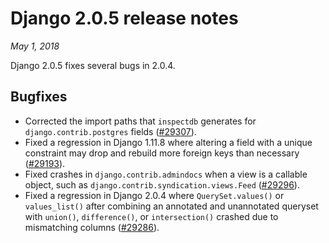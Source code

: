 # Django 2.0.5 release notes

*May 1, 2018*

Django 2.0.5 fixes several bugs in 2.0.4.

## Bugfixes

* Corrected the import paths that `inspectdb` generates for
  `django.contrib.postgres` fields ([#29307](https://code.djangoproject.com/ticket/29307)).
* Fixed a regression in Django 1.11.8 where altering a field with a unique
  constraint may drop and rebuild more foreign keys than necessary
  ([#29193](https://code.djangoproject.com/ticket/29193)).
* Fixed crashes in `django.contrib.admindocs` when a view is a callable
  object, such as `django.contrib.syndication.views.Feed` ([#29296](https://code.djangoproject.com/ticket/29296)).
* Fixed a regression in Django 2.0.4 where `QuerySet.values()` or
  `values_list()` after combining an annotated and unannotated queryset with
  `union()`, `difference()`, or `intersection()` crashed due to mismatching
  columns ([#29286](https://code.djangoproject.com/ticket/29286)).
